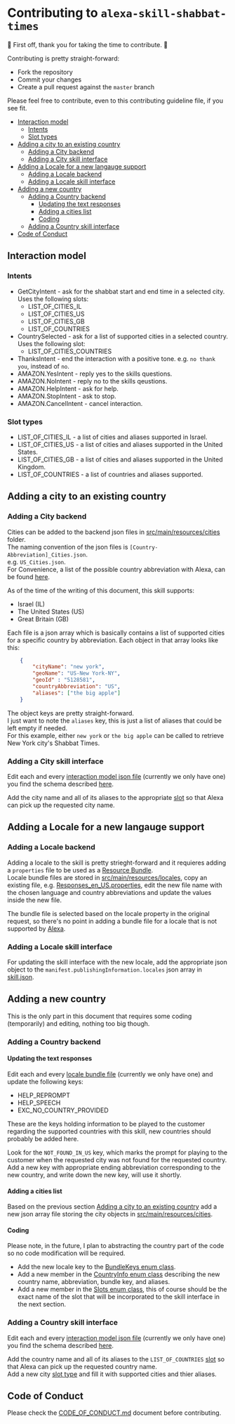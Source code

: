 # Contributing to `alexa-skill-shabbat-times`

:clap: First off, thank you for taking the time to contribute. :clap:

Contributing is pretty straight-forward:

- Fork the repository
- Commit your changes
- Create a pull request against the `master` branch

Please feel free to contribute, even to this contributing guideline file, if you see fit.

- [Interaction model](#interaction-model)
  - [Intents](#intents)
  - [Slot types](#slot-types)
- [Adding a city to an existing country](#adding-a-city-to-an-existing-country)
  - [Adding a City backend](#adding-a-city-backend)
  - [Adding a City skill interface](#adding-a-city-skill-interface)
- [Adding a Locale for a new langauge support](#adding-a-locale-for-a-new-langauge-support)
  - [Adding a Locale backend](#adding-a-locale-backend)
  - [Adding a Locale skill interface](#adding-a-locale-skill-interface)
- [Adding a new country](#adding-a-new-country)
  - [Adding a Country backend](#adding-a-country-backend)
    - [Updating the text responses](#updating-the-text-responses)
    - [Adding a cities list](#adding-a-cities-list)
    - [Coding](#coding)
  - [Adding a Country skill interface](#adding-a-country-skill-interface)
- [Code of Conduct](#code-of-conduct)

## Interaction model

### Intents

- GetCityIntent - ask for the shabbat start and end time in a selected city. Uses the following slots:
  - LIST_OF_CITIES_IL
  - LIST_OF_CITIES_US
  - LIST_OF_CITIES_GB
  - LIST_OF_COUNTRIES
- CountrySelected - ask for a list of supported cities in a selected country. Uses the following slot:
  - LIST_OF_CITIES_COUNTRIES
- ThanksIntent - end the interaction with a positive tone. e.g. `no thank you`, instead of `no`.
- AMAZON.YesIntent - reply yes to the skills questions.
- AMAZON.NoIntent - reply no to the skills qeustions.
- AMAZON.HelpIntent - ask for help.
- AMAZON.StopIntent - ask to stop.
- AMAZON.CancelIntent - cancel interaction.

### Slot types

- LIST_OF_CITIES_IL - a list of cities and aliases supported in Israel.
- LIST_OF_CITIES_US - a list of cities and aliases supported in the United States.
- LIST_OF_CITIES_GB - a list of cities and aliases supported in the United Kingdom.
- LIST_OF_COUNTRIES - a list of countries and aliases supported.

## Adding a city to an existing country

### Adding a City backend

Cities can be added to the backend json files in [src/main/resources/cities](src/main/resources/cities) folder.</br>
The naming convention of the json files is `[Country-Abbreviation]_Cities.json`.</br>
e.g. `US_Cities.json`.</br>
For Convenience, a list of the possible country abbreviation with Alexa, can be found [here](https://developer.amazon.com/docs/custom-skills/request-and-response-json-reference.html#request-locale).</br>

As of the time of the writing of this document, this skill supports:

- Israel (IL)
- The United States (US)
- Great Britain (GB)

Each file is a json array which is basically contains a list of supported cities for a specific country by abbreviation. Each object in that array looks like this:

``` json
    {
        "cityName": "new york",
        "geoName": "US-New York-NY",
        "geoId" : "5128581",
        "countryAbbreviation": "US",
        "aliases": ["the big apple"]
    }
```

The object keys are pretty straight-forward.</br>
I just want to note the `aliases` key, this is just a list of aliases that could be left empty if needed.</br>
For this example, either `new york` or `the big apple` can be called to retrieve New York city's Shabbat Times.

### Adding a City skill interface

Edit each and every [interaction model json file](models) (currently we only have one) you find the schema described [here](https://developer.amazon.com/docs/smapi/interaction-model-schema.html).</br>

Add the city name and all of its aliases to the appropriate [slot](#slot-types) so that Alexa can pick up the requested city name.

## Adding a Locale for a new langauge support

### Adding a Locale backend

Adding a locale to the skill is pretty strieght-forward and it requieres adding a `properties` file to be used as a [Resource Bundle](https://docs.oracle.com/javase/8/docs/api/java/util/ResourceBundle.html).</br>
Locale bundle files are stored in [src/main/resources/locales](src/main/resources/locales), copy an existing file, e.g. [Responses_en_US.properties](src/main/resources/locales/Responses_en_US.properties), edit the new file name with the chosen language and country abbreviations and update the values inside the new file.</br>

The bundle file is selected based on the locale property in the original request, so there's no point in adding a bundle file for a locale that is not supported by [Alexa](https://developer.amazon.com/docs/custom-skills/request-and-response-json-reference.html#request-locale).</br>

### Adding a Locale skill interface

For updating the skill interface with the new locale, add the appropriate json object to the `manifest.publishingInformation.locales` json array in [skill.json](skill.json).</br>

## Adding a new country

This is the only part in this document that requires some coding (temporarily) and editing, nothing too big though.</br>

### Adding a Country backend

#### Updating the text responses

Edit each and every [locale bundle file](src/main/resources/locales) (currently we only have one) and update the following keys:

- HELP_REPROMPT
- HELP_SPEECH
- EXC_NO_COUNTRY_PROVIDED

These are the keys holding information to be played to the customer regarding the supported countries with this skill, new countries should probably be added here.</br>

Look for the `NOT_FOUND_IN_US` key, which marks the prompt for playing to the customer when the requested city was not found for the requested country.</br>
Add a new key with appropriate ending abbreviation corresponding to the new country, and write down the new key, will use it shortly.</br>

#### Adding a cities list

Based on the previous section [Adding a city to an existing country](#adding-a-city-to-an-existing-country) add a new json array file storing the city objects in [src/main/resources/cities](src/main/resources/cities).

#### Coding

Please note, in the future, I plan to abstracting the country part of the code so no code modification will be required.

- Add the new locale key to the [BundleKeys enum class](src/main/java/info/tomfi/alexa/skills/shabbattimes/enums/BundleKeys.java).</br>
- Add a new member in the [CountryInfo enum class](src/main/java/info/tomfi/alexa/skills/shabbattimes/enums/CountryInfo.java) describing the new country name, abbreviation, bundle key, and aliases.
- Add a new member in the [Slots enum class](src/main/java/info/tomfi/alexa/skills/shabbattimes/enums/Slots.java), this of course should be the exact name of the slot that will be incorporated to the skill interface in the next section.

### Adding a Country skill interface

Edit each and every [interaction model json file](models) (currently we only have one) you find the schema described [here](https://developer.amazon.com/docs/smapi/interaction-model-schema.html).</br>

Add the country name and all of its aliases to the `LIST_OF_COUNTRIES` [slot](#slot-types) so that Alexa can pick up the requested country name.</br>
Add a new city [slot type](#slot-types) and fill it with supported cities and thier aliases.

## Code of Conduct

Please check the [CODE_OF_CONDUCT.md](CODE_OF_CONDUCT.md) document before contributing.
